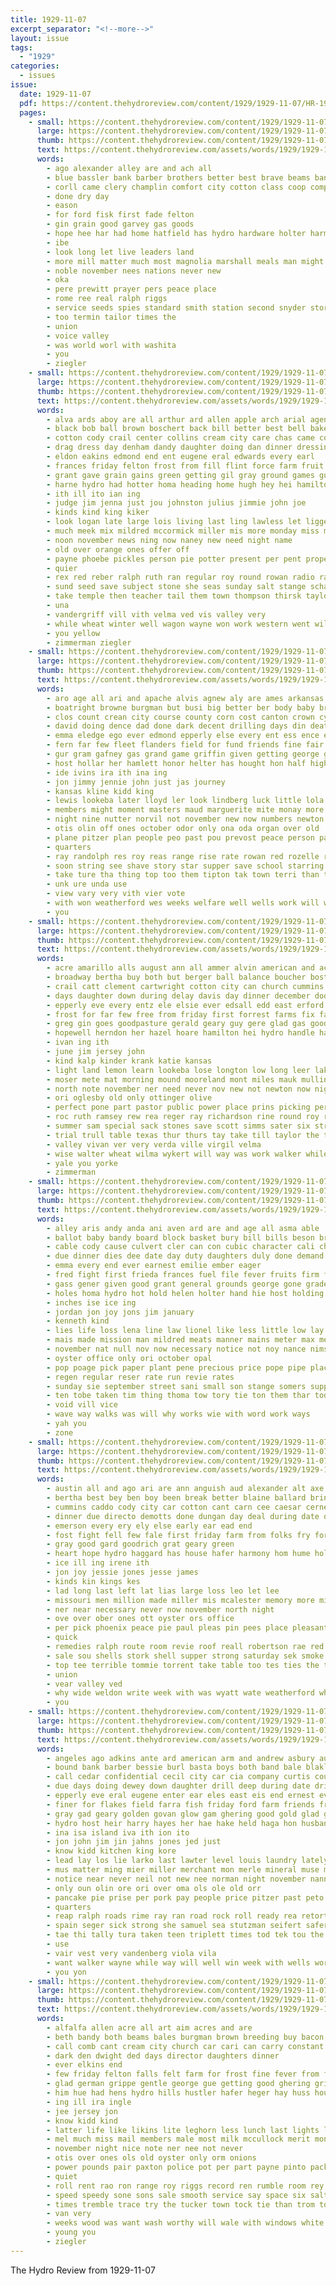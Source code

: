 ```yaml
---
title: 1929-11-07
excerpt_separator: "<!--more-->"
layout: issue
tags:
  - "1929"
categories:
  - issues
issue:
  date: 1929-11-07
  pdf: https://content.thehydroreview.com/content/1929/1929-11-07/HR-1929-11-07.pdf
  pages:
    - small: https://content.thehydroreview.com/content/1929/1929-11-07/small/HR-1929-11-07-01.jpg
      large: https://content.thehydroreview.com/content/1929/1929-11-07/large/HR-1929-11-07-01.jpg
      thumb: https://content.thehydroreview.com/content/1929/1929-11-07/thumbnails/HR-1929-11-07-01.jpg
      text: https://content.thehydroreview.com/assets/words/1929/1929-11-07/HR-1929-11-07-01.txt
      words:
        - ago alexander alley are and ach all
        - blue bassler bank barber brothers better best brave beams bandy been
        - corll came clery champlin comfort city cotton class coop company
        - done dry day
        - eason
        - for ford fisk first fade felton
        - gin grain good garvey gas goods
        - hope hee har had home hatfield has hydro hardware holter harmony
        - ibe
        - look long let live leaders land
        - more mill matter much most magnolia marshall meals man might men
        - noble november nees nations never new
        - oka
        - pere prewitt prayer pers peace place
        - rome ree real ralph riggs
        - service seeds spies standard smith station second snyder store state
        - too termin tailor times the
        - union
        - voice valley
        - was world worl with washita
        - you
        - ziegler
    - small: https://content.thehydroreview.com/content/1929/1929-11-07/small/HR-1929-11-07-02.jpg
      large: https://content.thehydroreview.com/content/1929/1929-11-07/large/HR-1929-11-07-02.jpg
      thumb: https://content.thehydroreview.com/content/1929/1929-11-07/thumbnails/HR-1929-11-07-02.jpg
      text: https://content.thehydroreview.com/assets/words/1929/1929-11-07/HR-1929-11-07-02.txt
      words:
        - alva ards aboy are all arthur ard allen apple arch arial agent agnes ani and aca alfred avant able aid
        - black bob ball brown boschert back bill better best bell baker bein bring bran box bert brate ben billie bassler business beach
        - cotton cody crail center collins cream city care chas came corn cates corner chuck cos cas coffee can canning cen church chastain clinton car con cowboy cake col cole crall
        - drag dress day denham dandy daughter doing dan dinner dressing deering
        - eldon eakins edmond end ent eugene eral edwards every earl
        - frances friday felton frost from fill flint force farm fruit fand fun friends for folks fred fost first few fest forget forde
        - grant gave grain gains green getting gil gray ground games guest game good glad greeson gordon
        - harne hydro had hotter homa heading home hugh hey hei hamilton her hens house hattie head happy herbert hool hour henn hater hoste hoo has held
        - ith ill ito ian ing
        - judge jim jenna just jou johnston julius jimmie john joe
        - kinds kind king kiker
        - look logan late large lois living last ling lawless let liggett long lee lar leghorn live lila lena
        - much meek mix mildred mccormick miller mis more monday miss mound man members mas many mapel mash meats max marie moore mich made market most mori mcalester
        - noon november news ning now naney new need night name
        - old over orange ones offer off
        - payne phoebe pickles person pie potter present per pent proper pillow patience pete part pounds pool pulling purcell plenty paul power place
        - quier
        - rex red reber ralph ruth ran regular roy round rowan radio range ross ruby rook
        - sund seed save subject stone she seas sunday salt stange schantz sell springs salad stockton sallee stands selby stock sale shorts shoe sutton soul scott size stream smith sheller service saturday soon sedan sallie stant
        - take temple then teacher tail them town thompson thirsk taylor ton the tom table
        - una
        - vandergriff vill vith velma ved vis valley very
        - while wheat winter well wagon wayne won work western went will wyatt week why williams woo with was weatherford willing walt waters wich wright william wals wheeler white
        - you yellow
        - zimmerman ziegler
    - small: https://content.thehydroreview.com/content/1929/1929-11-07/small/HR-1929-11-07-03.jpg
      large: https://content.thehydroreview.com/content/1929/1929-11-07/large/HR-1929-11-07-03.jpg
      thumb: https://content.thehydroreview.com/content/1929/1929-11-07/thumbnails/HR-1929-11-07-03.jpg
      text: https://content.thehydroreview.com/assets/words/1929/1929-11-07/HR-1929-11-07-03.txt
      words:
        - aro age all ari and apache alvis agnew aly are ames arkansas alick agent avis art aye amos ace ask american america
        - boatright browne burgman but busi big better ber body baby bryan banner bie bassler balls boatman beat binger burl benny barr bee bass breed boy brief bong buy band blacks bill best bring bird born brought bent books billi been both box bore boys
        - clos count crean city course county corn cost canton crown cynthia clarksville cubic company cha caddo care come came con chapel church chance crosswhite cot col close caesar comfort call cubie carnegie cotton clan cause cyril cash collier cox cure candies colorado cancer cold chuck chamber cobb
        - david doing dence dad done dark decent drilling days din death dean dull daughter der dime ditmore drill during day
        - emma eledge ego ever edmond epperly else every ent ess ence epton enter edwards eget elk eon end east ember even
        - fern far few fleet flanders field for fund friends fine fair frieda foot franklin fore foote fudge found fort flow forget fred from former flag folks fun first forth fearing filling funny favorite faith familia farris farm flowers
        - gur gram gafney gas grand game griffin given getting george games gia good graves
        - host hollar her hamlett honor helter has hought hon half high hor heads hood hartis hydro home heath had henke hames homes hesser homer hurt holder held him hinton house hills
        - ide ivins ira ith ina ing
        - jon jimmy jennie john just jas journey
        - kansas kline kidd king
        - lewis lookeba later lloyd ler look lindberg luck little lola let lish life low lucille lahoma living lake loss lose like lisa leader last lock line luis loyd left litter lege level lane large legion
        - members might moment masters maud marguerite mite monay more may mon march mar morgan maude misa missouri made mildred magnolia master mine much mak marr max madonna mckee memory monday marie mile men morning must miss many miller miles mae money
        - night nine nutter norvil not november new now numbers newton north nim near nov noon
        - otis olin off ones october odor only ona oda organ over old
        - plane pitzer plan people peo past pou prevost peace person pate present pro payne pass public pot palma pas per patience piece pal pay page providence pen pump phoenix pete place
        - quarters
        - ray randolph res roy reas range rise rate rowan red rozelle reading rie ralph rowe rand ruth radio rowland ridenour riggs roll rein
        - soon string see shave story star supper save school starring sand speak soo sat solo supply sale song stange say scouten stockton said service such seven small south saturday springs sorrow sunday sick show short streets stunz seas sang sor savannah schoo sutton seem sandlin son sie shown second sours she sales sees
        - take ture tha thing top too them tipton tak town terri than texas team turns temples taken talent thom then timer the toi toc tho thornton towns till tice teet tobe
        - unk ure unda use
        - view vary very vith vier vote
        - with won weatherford wes weeks welfare well wells work will was way want walter wie worley wit went wee ware world word walt winter weather worlds winners williams war wil waller warm week
        - you
    - small: https://content.thehydroreview.com/content/1929/1929-11-07/small/HR-1929-11-07-04.jpg
      large: https://content.thehydroreview.com/content/1929/1929-11-07/large/HR-1929-11-07-04.jpg
      thumb: https://content.thehydroreview.com/content/1929/1929-11-07/thumbnails/HR-1929-11-07-04.jpg
      text: https://content.thehydroreview.com/assets/words/1929/1929-11-07/HR-1929-11-07-04.txt
      words:
        - acre amarillo alls august ann all ammer alvin american and acres ashburn are
        - broadway bertha buy both but berger ball balance boucher boston better been balan bert bond blum bill began blanton bishop bridge big bright bethany bath
        - crail catt clement cartwright cotton city can church cummins christmas cope cox coma caddo cock class car clerk chas cattle cate chet clinton
        - days daughter down during delay davis day dinner december dooley dune does done dave denny doing
        - epperly eve every entz ele elsie ever edsall edd east erford
        - frost for far few free from friday first forrest farms fix farra fast fresh fain full
        - greg gin goes goodpasture gerald geary guy gere glad gas good grace gregg gall gene gladys
        - hopewell herndon her hazel hoare hamilton hei hydro handle harn head heh hinton home how hutchinson henry hatfield hart has hill
        - ivan ing ith
        - june jim jersey john
        - kind kalp kinder krank katie kansas
        - light land lemon learn lookeba lose longton low long leer lake loomis les let lacy last labor
        - moser mete mat morning mound mooreland mont miles mauk mulling monday men manning morgan many must method money miss monson made miller murphy mackey mis meyer mag
        - north note november ner need never nov new not newton now night news
        - ori oglesby old only ottinger olive
        - perfect pone part pastor public power place prins picking per preacher pent price people past plumb pearson
        - roc ruth ramsey rew rea reger ray richardson rine round roy reed ross road ryan ready rey reel
        - summer sam special sack stones save scott simms sater six strong sturgill shin susie sick street still sunda simmons state side shanks smith saturday seed stand staples sun south sale shallow school springs subject sunday sell son
        - trial trull table texas thur thurs tay take till taylor the thie
        - valley vivan ver very verda ville virgil velma
        - wise walter wheat wilma wykert will way was work walker while weatherford wade with well went wee wife why west week wright
        - yale you yorke
        - zimmerman
    - small: https://content.thehydroreview.com/content/1929/1929-11-07/small/HR-1929-11-07-05.jpg
      large: https://content.thehydroreview.com/content/1929/1929-11-07/large/HR-1929-11-07-05.jpg
      thumb: https://content.thehydroreview.com/content/1929/1929-11-07/thumbnails/HR-1929-11-07-05.jpg
      text: https://content.thehydroreview.com/assets/words/1929/1929-11-07/HR-1929-11-07-05.txt
      words:
        - alley aris andy anda ani aven ard are and age all asma able
        - ballot baby bandy board block basket bury bill bills beson brand base been below but boe bring ben bie
        - cable cody cause culvert cler can con cubic character cali child coffee change coe collins crave claflin canal company come condi cor clyde clerk
        - due dinner dies dee date day duty daughters duly done demand doubt domes days die
        - emma every end ever earnest emilie ember eager
        - fred fight first frieda frances fuel file fever fruits firm from furnish fors fait fraction fost fix free fun front for full fort fresh
        - gass gener given good grant general grounds george gone grade gas
        - holes homa hydro hot hold helen holter hand hie host holding high hove health had held her habit has holte
        - inches ise ice ing
        - jordan jon joy jons jim january
        - kenneth kind
        - lies life loss lena line law lionel like less little low lay lora living lahoma lega lace
        - mais made mission man mildred meats manner mains meter max means money men miss must mus mai mei mabel may main most
        - november nat null nov now necessary notice not noy nance nims
        - oyster office only ori october opal
        - pop poage pick paper plant pene precious price pope pipe place point public payment proper presa pana persons per pera power par pipes phe pass pay ply person pany
        - regen regular reser rate run revie rates
        - sunday sie september street sani small son stange somers supply shadow spare sue state shall sup special sons serum see sam second sud sumers square subject set sween sumer streets surprise still seal service sal sorrow selling such sed said saturday ser suo six sum
        - ten tobe taken tim thing thoma tow tory tie ton them thar tod town tanks tay too the thousand take
        - void vill vice
        - wave way walks was will why works wie with word work ways
        - yah you
        - zone
    - small: https://content.thehydroreview.com/content/1929/1929-11-07/small/HR-1929-11-07-06.jpg
      large: https://content.thehydroreview.com/content/1929/1929-11-07/large/HR-1929-11-07-06.jpg
      thumb: https://content.thehydroreview.com/content/1929/1929-11-07/thumbnails/HR-1929-11-07-06.jpg
      text: https://content.thehydroreview.com/assets/words/1929/1929-11-07/HR-1929-11-07-06.txt
      words:
        - austin all and ago ari are ann anguish aud alexander alt axe ace
        - bertha best bey ben boy been break better blaine ballard bring bea buy bank but babe brave buyers blue bitter business bill bath
        - cummins caddo cody city car cotton cant carn cee caesar cerne cane cry comes chick cure cold clarence col care claude can
        - dinner due directo demotts done dungan day deal during date dag
        - emerson every ery ely else early ear ead end
        - fost fight fell few fale first friday farm from folks fry for
        - gray good gard goodrich grat geary green
        - heart hope hydro haggard has house hafer harmony hom hume holding hun heard harper heen henke had her home hinton half
        - ice ill ing irene ith
        - jon joy jessie jones jesse james
        - kinds kin kings kes
        - lad long last left lat lias large loss leo let lee
        - missouri men million made miller mis mcalester memory more mite man monday mines mas means much mut might
        - ner near necessary never now november north night
        - ove over ober ones ott oyster ors office
        - per pick phoenix peace pie paul pleas pin pees place pleasant
        - quick
        - remedies ralph route room revie roof reall robertson rae red roe ray robbins
        - sale sou shells stork shell supper strong saturday sek smoke scot sell store stockton service sugar sister son sales stephenson star stock sunday season salt school south snyder sylvester soon standard such see suit
        - top tee terrible tommie torrent take table too tes ties the times than thomas ture
        - union
        - vear valley ved
        - why wide weldon write week with was wyatt wate weatherford white while want weather weeks wiley worth will west wells went writer
        - you
    - small: https://content.thehydroreview.com/content/1929/1929-11-07/small/HR-1929-11-07-07.jpg
      large: https://content.thehydroreview.com/content/1929/1929-11-07/large/HR-1929-11-07-07.jpg
      thumb: https://content.thehydroreview.com/content/1929/1929-11-07/thumbnails/HR-1929-11-07-07.jpg
      text: https://content.thehydroreview.com/assets/words/1929/1929-11-07/HR-1929-11-07-07.txt
      words:
        - angeles ago adkins ante ard american arm and andrew asbury aus all alt aba ask adee ana abt ark are audi
        - bound bank barber bessie burl basta boys both band bale blakley brothers biter bene beers been better bent bend best begun bet buzzard
        - call cedar confidential cecil city car cia company curtis county charlie crisp child clair can clinton chandler conte chastine cynthia come corn chair coven chester court collins colony caddo condi charles collier cyril
        - due days doing dewey down daughter drill deep during date drilling done deal dei dumas ding dent
        - epperly eve eral eugene enter ear eles east eis end ernest every edmond est essen
        - finer for flakes field farra fish friday ford farm friends fred found from fei free first frank fam foot flag faith
        - gray gad geary golden govan glow gam ghering good gold glad guest
        - hydro host heir harry hayes her hae hake held haga hon husband home hole had him hren helmuth hardware
        - ina isa island iva ith ion ito
        - jon john jim jin jahns jones jed just
        - know kidd kitchen king kore
        - lead lay los lie larko last lawter level louis laundry lately little lea long
        - mus matter ming mier miller merchant mon merle mineral muse marri mildred mercy mamie may medal marvin miss money monday much mae means more mill mile merrill marion murch most
        - notice near never neil not new nee norman night november nannie necessary
        - only oun olin ore ori over oma ols ole old orr
        - pancake pie prise per pork pay people price pitzer past peto peal pean piel part
        - quarters
        - reap ralph roads rime ray ran road rock roll ready rea retort roy rey rowan ramsey rowland rau roost regular res
        - spain seger sick strong she samuel sea stutzman seifert safer see south state set son saber salts stand sip sha stock seer saturday smith send seems step sahar sings sister save sos sun special sayre sand supper swartzendruber sunday
        - tae thi tally tura taken teen triplett times tod tek tou the test tome take towns ten them tol tea tour toa
        - use
        - vair vest very vandenberg viola vila
        - want walker wayne while way will well win week with wells work wate worthy wilt was wash west wagon wheat weatherford went weight
        - you yon
    - small: https://content.thehydroreview.com/content/1929/1929-11-07/small/HR-1929-11-07-08.jpg
      large: https://content.thehydroreview.com/content/1929/1929-11-07/large/HR-1929-11-07-08.jpg
      thumb: https://content.thehydroreview.com/content/1929/1929-11-07/thumbnails/HR-1929-11-07-08.jpg
      text: https://content.thehydroreview.com/assets/words/1929/1929-11-07/HR-1929-11-07-08.txt
      words:
        - alfalfa allen acre all art aim acres and are
        - beth bandy both beams bales burgman brown breeding buy bacon bull been best bag browne beans bart bring bridgeport but
        - call comb cant cream city church car cari can carry constant chere cos care corn chas come
        - dark den dwight ded days director daughters dinner
        - ever elkins end
        - few friday felton falls felt farm for frost fine fever from fleet fost forget
        - glad german grippe gentle george gue getting good ghering griffin geary
        - him hue had hens hydro hills hustler hafer heger hay huss house has home humes
        - ing ill ira ingle
        - jee jersey jon
        - know kidd kind
        - latter life like likins lite leghorn less lunch last lights light let lease loosen lant lemon lay large
        - mel much miss mail members male most milk mccullock merit monday mcbride march mince mer man missouri mitts
        - november night nice note ner nee not never
        - otis over ones ols old oyster only orm onions
        - power pounds pair paxton police pot per part payne pinto pack por price pho present perfect
        - quiet
        - roll rent rao ron range roy riggs record ren rumble room rey rockhold register
        - speed speedy sone sons sale smooth service say space six salt standard sal springfield smith saturday son story shells stover sell small strain shall shoot sunday south special
        - times tremble trace try the tucker town tock tie than trom toward tree take thralls
        - van very
        - weeks wood was want wash worthy will wale with windows white william wells work williams why willa week weatherford
        - young you
        - ziegler
---
```


The Hydro Review from 1929-11-07

<!--more-->

